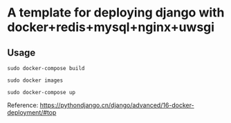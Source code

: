 # A template for deploying django with docker+redis+mysql+nginx+uwsgi

## Usage 

```shell
sudo docker-compose build

sudo docker images

sudo docker-compose up
```

Reference: https://pythondjango.cn/django/advanced/16-docker-deployment/#top
